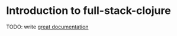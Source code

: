 # Introduction to full-stack-clojure

TODO: write [great documentation](http://jacobian.org/writing/what-to-write/)

